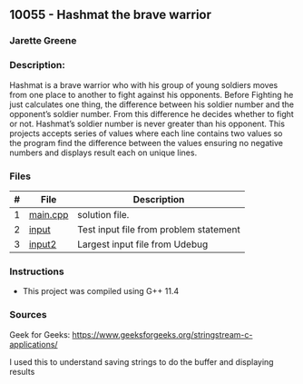 ## 10055 - Hashmat the brave warrior
### Jarette Greene
### Description:

Hashmat is a brave warrior who with his group of young soldiers moves from one place to another to
fight against his opponents. Before Fighting he just calculates one thing, the difference between his
soldier number and the opponent’s soldier number. From this difference he decides whether to fight or
not. Hashmat’s soldier number is never greater than his opponent. This projects accepts series of values
where each line contains two values so the program find the difference between the values ensuring no 
negative numbers and displays result each on unique lines.

### Files

|   #   | File                       | Description                                                |
| :---: | -------------------------- | ---------------------------------------------------------- |
|   1   | [main.cpp](https://github.com/Jarette/4883-Prog-Tech/blob/main/Assignments/P10055/main4.cpp)     | solution file.                                             |
|   2   | [input](https://github.com/Jarette/4883-Prog-Tech/blob/main/Assignments/P10055/in1.txt)        | Test input file from problem statement                     |
|   3   | [input2]([./input](https://github.com/Jarette/4883-Prog-Tech/blob/main/Assignments/P10055/in1.txt))           | Largest input file from Udebug                   |


### Instructions

- This project was compiled using G++ 11.4

### Sources

Geek for Geeks: 
    https://www.geeksforgeeks.org/stringstream-c-applications/

I used this to understand saving strings to do the buffer and displaying results
